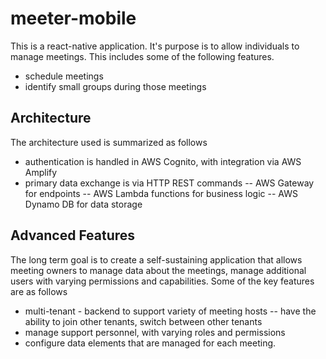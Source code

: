 # meeter-mobile
This is a react-native application. It's purpose is to allow individuals to manage meetings. This includes some of the following features.

- schedule meetings
- identify small groups during those meetings

## Architecture
The architecture used is summarized as follows
- authentication is handled in AWS Cognito, with integration via AWS Amplify
- primary data exchange is via HTTP REST commands
-- AWS Gateway for endpoints
-- AWS Lambda functions for business logic
-- AWS Dynamo DB for data storage

## Advanced Features
The long term goal is to create a self-sustaining application that allows meeting owners to manage data about the meetings, manage additional users with varying permissions and capabilities. Some of the key features are as follows
- multi-tenant - backend to support variety of meeting hosts
-- have the ability to join other tenants, switch between other tenants
- manage support personnel, with varying roles and permissions
- configure data elements that are managed for each meeting.